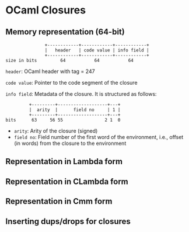# OCaml Closures

## Memory representation (64-bit)

```
               +------------+------------+------------+
               |   header   | code value | info field |
               +------------+------------+------------+
size in bits         64           64           64
```

`header`: OCaml header with tag = 247

`code value`: Pointer to the code segment of the closure

`info field`: Metadata of the closure. It is structured as follows:
```
         +---------+-------------------+---+
         |  arity  |      field no     | 1 |
         +---------+-------------------+---+
bits      63     56 55                2 1  0
```
- `arity`: Arity of the closure (signed)
- `field no`: Field number of the first word of the environment, i.e., offset (in words) from the closure to the environment

## Representation in Lambda form

## Representation in CLambda form

## Representation in Cmm form

## Inserting dups/drops for closures
